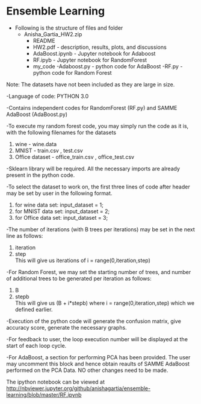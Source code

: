 # Ensemble Learning

- Following is the structure of files and folder
	- Anisha_Gartia_HW2.zip
		- README
		- HW2.pdf - description, results, plots, and discussions
		- AdaBoost.ipynb - Jupyter notebook for Adaboost
		- RF.ipyb - Jupyter notebook for RandomForest
		- my_code
			-Adaboost.py - python code for AdaBoost
			-RF.py - python code for Random Forest

Note: The datasets have not been included as they are large in size.

-Language of code: PYTHON 3.0

-Contains independent codes for RandomForest (RF.py) and SAMME AdaBoost (AdaBoost.py)

-To execute my random forest code, you may simply run the code as it is, with the following filenames for the datasets  
1. wine - wine.data  
2. MNIST - train.csv , test.csv  
3. Office dataset - office_train.csv , office_test.csv  

-Sklearn library will be required. All the necessary imports are already present in the python code.

-To select the dataset to work on, the first three lines of code after header may be set by user in the following format.  
1. for wine data set:  input_dataset = 1;  
2. for MNIST data set:  input_dataset = 2;  
3. for Office data set:  input_dataset = 3;  

-The number of iterations (with B trees per iterations) may be set in the next line as follows:  
1. iteration  
2. step  
This will give us iterations of i = range(0,iteration,step)  

-For Random Forest, we may set the starting number of trees, and number of additional trees to be generated per iteration as follows:
1. B  
2. stepb   
This will give us (B + i*stepb) where i = range(0,iteration,step) which we defined earlier.  

-Execution of the python code will generate the confusion matrix, give accuracy score, generate the necessary graphs. 

-For feedback to user, the loop execution number will be displayed at the start of each loop cycle.

-For AdaBoost, a section for performing PCA has been provided. The user may uncomment this block and hence obtain reaults of SAMME AdaBoost performed on the PCA Data. NO other changes need to be made.

The ipython notebook can be viewed at   
http://nbviewer.jupyter.org/github/anishagartia/ensemble-learning/blob/master/RF.ipynb
